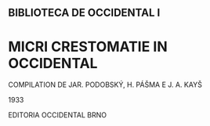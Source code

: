 ## BIBLIOTECA DE OCCIDENTAL I 


# MICRI CRESTOMATIE IN OCCIDENTAL


COMPILATION DE JAR. PODOBSKÝ, H. PÁŠMA E J. A. KAYŠ

1933

EDITORIA OCCIDENTAL BRNO
